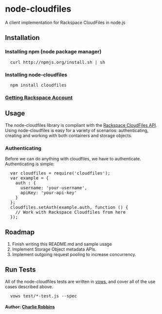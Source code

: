 # node-cloudfiles

A client implementation for Rackspace CloudFiles in node.js

## Installation

### Installing npm (node package manager)
<pre>
  curl http://npmjs.org/install.sh | sh
</pre>

### Installing node-cloudfiles
<pre>
  npm install cloudfiles
</pre>

### [Getting Rackspace Account][4]

## Usage

The node-cloudfiles library is compliant with the [Rackspace CloudFiles API][0]. Using node-cloudfiles is easy for a variety of scenarios: authenticating, creating and working with both containers and storage objects.

### Authenticating
Before we can do anything with cloudfiles, we have to authenticate. Authenticating is simple:
<pre>
  var cloudfiles = require('cloudfiles');
  var example = {
    auth : {
      username: 'your-username',
      apiKey: 'your-api-key'
    }
  };
  cloudfiles.setAuth(example.auth, function () {
    // Work with Rackspace Cloudfiles from here
  });
</pre>

## Roadmap

1. Finish writing this README.md and sample usage
2. Implement Storage Object metadata APIs.  
3. Implement outgoing request pooling to increase concurrency.

## Run Tests
All of the node-cloudfiles tests are written in [vows][2], and cover all of the use cases described above.
<pre>
  vows test/*-test.js --spec
</pre>

#### Author: [Charlie Robbins](http://www.charlierobbins.com)

[0]: http://docs.rackspacecloud.com/files/api/cf-devguide-latest.pdf
[1]: http://nodejitsu.com
[2]: http://vowsjs.org
[3]: http://blog.nodejitsu.com/nodejs-cloud-server-in-three-minutes
[4]: http://www.rackspacecloud.com/1469-0-3-13.html